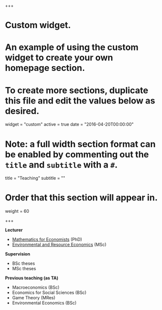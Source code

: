 +++
# Custom widget.
# An example of using the custom widget to create your own homepage section.
# To create more sections, duplicate this file and edit the values below as desired.
widget = "custom"
active = true
date = "2016-04-20T00:00:00"

# Note: a full width section format can be enabled by commenting out the `title` and `subtitle` with a `#`.
title = "Teaching"
subtitle = ""

# Order that this section will appear in.
weight = 60

+++

**Lecturer**

- [Mathematics for Economists](http://cgde.wifa.uni-leipzig.de/3257-2/) (PhD)
- [Environmental and Resource Economics](https://www.slu.se/en/education/programmes-courses/course/NA0168/20110.2021/Management-of-Biological-Resources/) (MSc)

**Supervision**

- BSc theses 
- MSc theses

**Previous teaching (as TA)**

- Macroeconomics (BSc)
- Economics for Social Sciences (BSc)
- Game Theory (MRes) 
- Environmental Economics (BSc)


